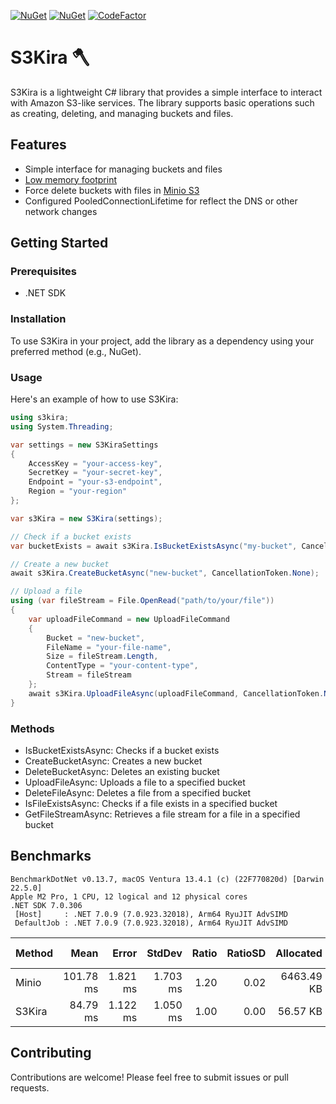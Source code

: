 [![NuGet](https://img.shields.io/nuget/v/Neoxack.S3Kira.svg)](https://www.nuget.org/packages/Neoxack.S3Kira)
[![NuGet](https://img.shields.io/nuget/dt/Neoxack.S3Kira.svg)](https://www.nuget.org/packages/Neoxack.S3Kira)
[![CodeFactor](https://www.codefactor.io/repository/github/neoxack/s3kira/badge)](https://www.codefactor.io/repository/github/neoxack/s3kira)

# S3Kira 🪓


S3Kira is a lightweight C# library that provides a simple interface to interact with Amazon S3-like services. The library supports basic operations such as creating, deleting, and managing buckets and files.

## Features

- Simple interface for managing buckets and files
- [Low memory footprint](#benchmarks)
- Force delete buckets with files in [Minio S3](https://min.io)
- Configured PooledConnectionLifetime for reflect the DNS or other network changes

## Getting Started

### Prerequisites

- .NET SDK

### Installation

To use S3Kira in your project, add the library as a dependency using your preferred method (e.g., NuGet).

### Usage

Here's an example of how to use S3Kira:

```csharp
using s3kira;
using System.Threading;

var settings = new S3KiraSettings
{
    AccessKey = "your-access-key",
    SecretKey = "your-secret-key",
    Endpoint = "your-s3-endpoint",
    Region = "your-region"
};

var s3Kira = new S3Kira(settings);

// Check if a bucket exists
var bucketExists = await s3Kira.IsBucketExistsAsync("my-bucket", CancellationToken.None);

// Create a new bucket
await s3Kira.CreateBucketAsync("new-bucket", CancellationToken.None);

// Upload a file
using (var fileStream = File.OpenRead("path/to/your/file"))
{
    var uploadFileCommand = new UploadFileCommand
    {
        Bucket = "new-bucket",
        FileName = "your-file-name",
        Size = fileStream.Length,
        ContentType = "your-content-type",
        Stream = fileStream
    };
    await s3Kira.UploadFileAsync(uploadFileCommand, CancellationToken.None);
}
```

### Methods

- IsBucketExistsAsync: Checks if a bucket exists
- CreateBucketAsync: Creates a new bucket
- DeleteBucketAsync: Deletes an existing bucket
- UploadFileAsync: Uploads a file to a specified bucket
- DeleteFileAsync: Deletes a file from a specified bucket
- IsFileExistsAsync: Checks if a file exists in a specified bucket
- GetFileStreamAsync: Retrieves a file stream for a file in a specified bucket

## Benchmarks

```
BenchmarkDotNet v0.13.7, macOS Ventura 13.4.1 (c) (22F770820d) [Darwin 22.5.0]
Apple M2 Pro, 1 CPU, 12 logical and 12 physical cores
.NET SDK 7.0.306
 [Host]     : .NET 7.0.9 (7.0.923.32018), Arm64 RyuJIT AdvSIMD
 DefaultJob : .NET 7.0.9 (7.0.923.32018), Arm64 RyuJIT AdvSIMD
```
| Method |      Mean |    Error |   StdDev | Ratio | RatioSD |  Allocated | Alloc Ratio |
|--------|----------:|---------:|---------:|------:|--------:|-----------:|------------:|
| Minio  | 101.78 ms | 1.821 ms | 1.703 ms |  1.20 |    0.02 | 6463.49 KB |      114.26 |
| S3Kira |  84.79 ms | 1.122 ms | 1.050 ms |  1.00 |    0.00 |   56.57 KB |        1.00 |


## Contributing

Contributions are welcome! Please feel free to submit issues or pull requests.